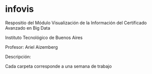 # infovis

Respositio del Módulo Visualización de la Información del Certificado Avanzado en Big Data

Instituto Tecnológico de Buenos Aires

Profesor: Ariel Aizemberg

Descripción:

Cada carpeta corresponde a una semana de trabajo

